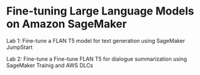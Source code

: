 # Fine-tuning Large Language Models on Amazon SageMaker

Lab 1: Fine-tune a FLAN T5 model for text generation using SageMaker JumpStart

Lab 2: Fine-tune a Fine-tune FLAN T5 for dialogue summarization using SageMaker Trainig and AWS DLCs
